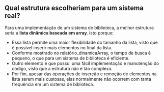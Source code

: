 ## Qual estrutura escolheriam para um sistema real?

Para uma implementação de um sistema de biblioteca, a melhor estrutura seria a **lista dinâmica baseada em array**. isto porque:
- Essa lista permite uma maior flexibilidade do tamanho da lista, visto que é possível inserir mais elementos no final da lista. 
- Conforme mostrado no relatório_dinamicaArray, o tempo de busca é pequeno, o que para um sistema de biblioteca é eficiente. 
- Outro elemento é que possui uma fácil implementação e manutenção do código, visto que a estrutura não é tão complexa. 
- Por fim, apesar das operações de inserção e remoção de elementos na lista serem mais custosas, elas normalmente não ocorrem com tanta frequência em um sistema de biblioteca.  
